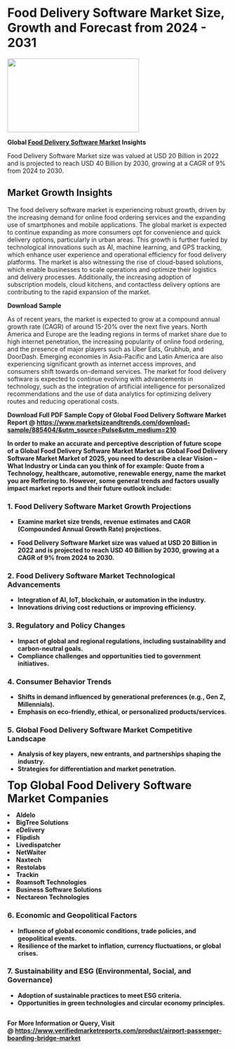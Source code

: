 <H1>Food Delivery Software Market Size, Growth and Forecast from 2024 - 2031</H1><img class="aligncenter size-medium wp-image-584254" src="https://thirdeyenews.in/wp-content/uploads/2024/09/Global-Market-Research-300x168.jpeg" alt="" width="300" height="168" /><p><strong>Global&nbsp;<a href="https://www.marketsizeandtrends.com/download-sample/885404/&amp;utm_source=Pulse&amp;utm_medium=210">Food Delivery Software Market</a> Insights</strong></p><p>Food Delivery Software Market size was valued at USD 20 Billion in 2022 and is projected to reach USD 40 Billion by 2030, growing at a CAGR of 9% from 2024 to 2030.</p><p><h2>Market Growth Insights</h2> <p>The food delivery software market is experiencing robust growth, driven by the increasing demand for online food ordering services and the expanding use of smartphones and mobile applications. The global market is expected to continue expanding as more consumers opt for convenience and quick delivery options, particularly in urban areas. This growth is further fueled by technological innovations such as AI, machine learning, and GPS tracking, which enhance user experience and operational efficiency for food delivery platforms. The market is also witnessing the rise of cloud-based solutions, which enable businesses to scale operations and optimize their logistics and delivery processes. Additionally, the increasing adoption of subscription models, cloud kitchens, and contactless delivery options are contributing to the rapid expansion of the market.</p> <p><strong>Download Sample</strong></p> <p>As of recent years, the market is expected to grow at a compound annual growth rate (CAGR) of around 15-20% over the next five years. North America and Europe are the leading regions in terms of market share due to high internet penetration, the increasing popularity of online food ordering, and the presence of major players such as Uber Eats, Grubhub, and DoorDash. Emerging economies in Asia-Pacific and Latin America are also experiencing significant growth as internet access improves, and consumers shift towards on-demand services. The market for food delivery software is expected to continue evolving with advancements in technology, such as the integration of artificial intelligence for personalized recommendations and the use of data analytics for optimizing delivery routes and reducing operational costs.</p> <p><strong></p><p><span class=""><strong>Download Full PDF Sample Copy of Global Food Delivery Software Market Report</strong> @ <a href="https://www.marketsizeandtrends.com/download-sample/885404/&amp;utm_source=Pulse&amp;utm_medium=210" target="_blank">https://www.marketsizeandtrends.com/download-sample/885404/&amp;utm_source=Pulse&amp;utm_medium=210</a></span></p><p>In order to make an accurate and perceptive description of future scope of a Global&nbsp;Food Delivery Software Market Market as Global&nbsp;Food Delivery Software Market Market of 2025, you need to describe a clear Vision &ndash; What Industry or Linda can you think of for example: Quote from a Technology, healthcare, automotive, renewable energy, name the market you are Reffering to. However, some general trends and factors usually impact market reports and their future outlook include:</p><h3>1.&nbsp;<strong>Food Delivery Software Market Growth Projections</strong></h3><ul><li>Examine market size trends, revenue estimates and CAGR (Compounded Annual Growth Rate) projections.</li><li><p>Food Delivery Software Market size was valued at USD 20 Billion in 2022 and is projected to reach USD 40 Billion by 2030, growing at a CAGR of 9% from 2024 to 2030.</p></li></ul><h3>2.&nbsp;<strong>Food Delivery Software Market Technological Advancements</strong></h3><ul><li>Integration of AI, IoT, blockchain, or automation in the industry.</li><li>Innovations driving cost reductions or improving efficiency.</li></ul><h3>3.&nbsp;<strong>Regulatory and Policy Changes</strong></h3><ul><li>Impact of global and regional regulations, including sustainability and carbon-neutral goals.</li><li>Compliance challenges and opportunities tied to government initiatives.</li></ul><h3>4.&nbsp;<strong>Consumer Behavior Trends</strong></h3><ul><li>Shifts in demand influenced by generational preferences (e.g., Gen Z, Millennials).</li><li>Emphasis on eco-friendly, ethical, or personalized products/services.</li></ul><h3>5.&nbsp;<strong>Global Food Delivery Software Market Competitive Landscape</strong></h3><ul><li>Analysis of key players, new entrants, and partnerships shaping the industry.</li><li>Strategies for differentiation and market penetration.</li></ul><p data-pm-slice="1 1 []"><span style="color: inherit; font-family: inherit; font-size: 25px;">Top Global Food Delivery Software Market Companies</span></p><div class="" data-test-id=""><p><li>Aldelo</li><li> BigTree Solutions</li><li> eDelivery</li><li> Flipdish</li><li> Livedispatcher</li><li> NetWaiter</li><li> Naxtech</li><li> Restolabs</li><li> Trackin</li><li> Roamsoft Technologies</li><li> Business Software Solutions</li><li> Nectareon Technologies</li></p></div><h3>6.&nbsp;<strong>Economic and Geopolitical Factors</strong></h3><ul><li>Influence of global economic conditions, trade policies, and geopolitical events.</li><li>Resilience of the market to inflation, currency fluctuations, or global crises.</li></ul><h3>7.&nbsp;<strong>Sustainability and ESG (Environmental, Social, and Governance)</strong></h3><ul><li>Adoption of sustainable practices to meet ESG criteria.</li><li>Opportunities in green technologies and circular economy principles.</li></ul><h2><strong style="font-size: 14px;">For More Information or Query, Visit @&nbsp;</strong><a style="background-color: #ffffff; font-size: 14px;" href="https://www.marketsizeandtrends.com/report/food-delivery-software-market/" target="_blank">https://www.verifiedmarketreports.com/product/airport-passenger-boarding-bridge-market</a></h2>
